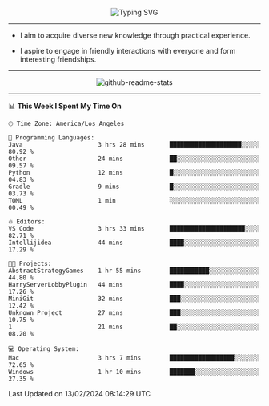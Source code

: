 <p align="center">
  <img src="https://readme-typing-svg.demolab.com?font=Fira+Code&weight=500&size=32&duration=2500&pause=1600&center=true&vCenter=true&random=false&width=1024&height=64&lines=Hi+there+%F0%9F%91%8B;I'm+delighted+you+could+make+it+here+%F0%9F%8E%89;I'm+Harry%2C+a+college+student+still+finding+my+way" alt="Typing SVG" />
</p>


---


- I aim to acquire diverse new knowledge through practical experience.

- I aspire to engage in friendly interactions with everyone and form interesting friendships.


---


<p align="center">
  <img src="https://github-readme-stats.vercel.app/api?username=Harry-Jing&show_icons=true" alt="github-readme-stats"/>
</p>


---

<!--START_SECTION:waka-->
📊 **This Week I Spent My Time On** 

```text
🕑︎ Time Zone: America/Los_Angeles

💬 Programming Languages: 
Java                     3 hrs 28 mins       ████████████████████░░░░░   80.92 % 
Other                    24 mins             ██░░░░░░░░░░░░░░░░░░░░░░░   09.57 % 
Python                   12 mins             █░░░░░░░░░░░░░░░░░░░░░░░░   04.83 % 
Gradle                   9 mins              █░░░░░░░░░░░░░░░░░░░░░░░░   03.73 % 
TOML                     1 min               ░░░░░░░░░░░░░░░░░░░░░░░░░   00.49 % 

🔥 Editors: 
VS Code                  3 hrs 33 mins       █████████████████████░░░░   82.71 % 
Intellijidea             44 mins             ████░░░░░░░░░░░░░░░░░░░░░   17.29 % 

🐱‍💻 Projects: 
AbstractStrategyGames    1 hr 55 mins        ███████████░░░░░░░░░░░░░░   44.80 % 
HarryServerLobbyPlugin   44 mins             ████░░░░░░░░░░░░░░░░░░░░░   17.26 % 
MiniGit                  32 mins             ███░░░░░░░░░░░░░░░░░░░░░░   12.42 % 
Unknown Project          27 mins             ███░░░░░░░░░░░░░░░░░░░░░░   10.75 % 
1                        21 mins             ██░░░░░░░░░░░░░░░░░░░░░░░   08.20 % 

💻 Operating System: 
Mac                      3 hrs 7 mins        ██████████████████░░░░░░░   72.65 % 
Windows                  1 hr 10 mins        ███████░░░░░░░░░░░░░░░░░░   27.35 % 
```


 Last Updated on 13/02/2024 08:14:29 UTC
<!--END_SECTION:waka-->
